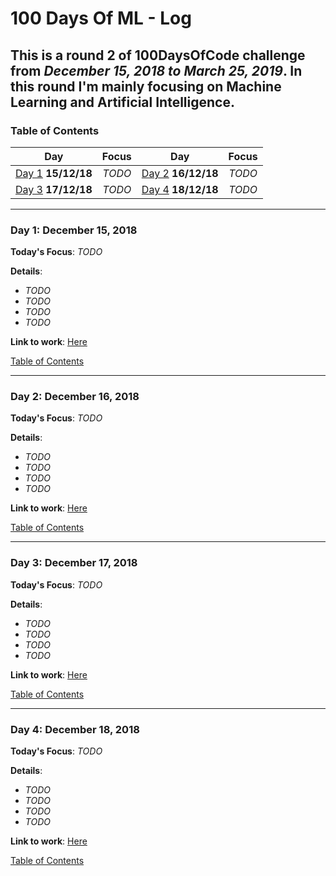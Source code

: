 # 100 Days Of ML - Log
## This is a round 2 of 100DaysOfCode challenge from _December 15, 2018 to March 25, 2019_. In this round I'm mainly focusing on Machine Learning and Artificial Intelligence. 
<a name="toc"></a>
### Table of Contents 
|Day|Focus|Day|Focus|
|:---:|:-----:|:---:|:-----:|
|[Day 1](#day-1) **15/12/18**| _TODO_ |[Day 2](#day-2) **16/12/18**| _TODO_ |
|[Day 3](#day-3) **17/12/18**| _TODO_ |[Day 4](#day-4) **18/12/18**| _TODO_ |


----------
<a name="day-1"></a>
### Day 1: December 15, 2018

**Today's Focus**: _TODO_

**Details**:

 - _TODO_
 - _TODO_
 - _TODO_
 - _TODO_


**Link to work**: [Here](https://github.com/akashgiricse/ml-andrew-ng)

[Table of Contents](#toc)


----------
<a name="day-2"></a>
### Day 2: December 16, 2018

**Today's Focus**: _TODO_

**Details**:

 - _TODO_
 - _TODO_
 - _TODO_
 - _TODO_

**Link to work**: [Here](https://github.com/akashgiricse/ml-andrew-ng)

[Table of Contents](#toc)


----------
<a name="day-3"></a>
### Day 3: December 17, 2018 

**Today's Focus**: _TODO_

**Details**:

 - _TODO_
 - _TODO_
 - _TODO_
 - _TODO_

**Link to work**: [Here](https://github.com/akashgiricse/ml-andrew-ng)

[Table of Contents](#toc)


----------
<a name="day-4"></a>
### Day 4: December 18, 2018 

**Today's Focus**: _TODO_

**Details**:

 - _TODO_
 - _TODO_
 - _TODO_
 - _TODO_

**Link to work**: [Here](https://github.com/akashgiricse/ml-andrew-ng)

[Table of Contents](#toc)